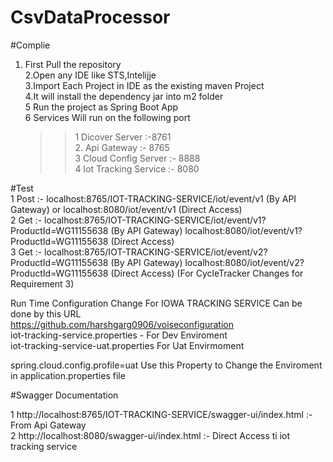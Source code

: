 # CsvDataProcessor

#Complie <br /> 
1. First Pull the repository   <br />                                                                                                                                2.Open any IDE like STS,Intelijje <br />
3.Import Each Project in IDE as the existing maven Project <br />
4.It will install the dependency jar into m2 folder <br />
5 Run the project as  Spring Boot App <br />
6 Services Will run on the following port <br />

    >>1 Dicover Server :-8761 <br />
    >>2. Api Gateway :- 8765 <br />
    3 Cloud Config Server :- 8888 <br />
    4 Iot Tracking Service :- 8080 <br />



#Test <br>
1 Post :- localhost:8765/IOT-TRACKING-SERVICE/iot/event/v1 (By API Gateway) or  localhost:8080/iot/event/v1 (Direct Access)  <br>
2 Get  :- localhost:8765/IOT-TRACKING-SERVICE/iot/event/v1?ProductId=WG11155638 (By API Gateway) localhost:8080/iot/event/v1?ProductId=WG11155638 (Direct Access) <br>
3 Get  :- localhost:8765/IOT-TRACKING-SERVICE/iot/event/v2?ProductId=WG11155638 (By API Gateway) localhost:8080/iot/event/v2?ProductId=WG11155638 (Direct Access) (For CycleTracker Changes for Requirement 3)  <br>


Run Time Configuration Change  For  IOWA TRACKING SERVICE Can be done by this URL <br>
https://github.com/harshgarg0906/voiseconfiguration        <br>
iot-tracking-service.properties - For Dev Enviroment  <br>
iot-tracking-service-uat.properties For Uat Envirmoment <br>

spring.cloud.config.profile=uat Use this Property to Change the Enviroment in application.properties file

#Swagger Documentation <br>

1 http://localhost:8765/IOT-TRACKING-SERVICE/swagger-ui/index.html :- From Api Gateway <br>
2 http://localhost:8080/swagger-ui/index.html  :- Direct Access ti iot tracking service 
